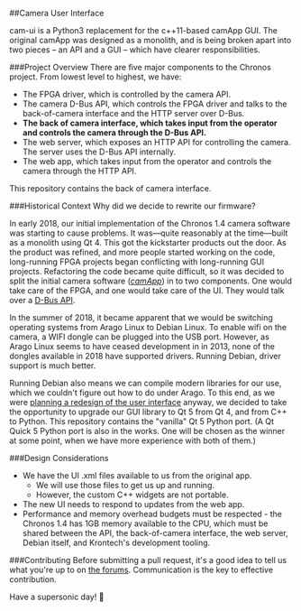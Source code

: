 ##Camera User Interface

cam-ui is a Python3 replacement for the c++11-based camApp GUI. The original
camApp was designed as a monolith, and is being broken apart into two
pieces – an API and a GUI – which have clearer responsibilities.

###Project Overview
There are five major components to the Chronos project. From lowest level
to highest, we have:

- The FPGA driver, which is controlled by the camera API.
- The camera D-Bus API, which controls the FPGA driver and talks to the back-of-camera interface and the HTTP server over D-Bus.
- **The back of camera interface, which takes input from the operator and controls the camera through the D-Bus API.**
- The web server, which exposes an HTTP API for controlling the camera. The server uses the D-Bus API internally.
- The web app, which takes input from the operator and controls the camera through the HTTP API.

This repository contains the back of camera interface.

###Historical Context
Why did we decide to rewrite our firmware?

In early 2018, our initial implementation of the Chronos 1.4 camera software was starting to cause problems. It was—quite reasonably at the time—built as a monolith using Qt 4. This got the kickstarter products out the door. As the product was refined, and more people started working on the code, long-running FPGA projects began conflicting with long-running GUI projects. Refactoring the code became quite difficult, so it was decided to split the initial camera software (_[camApp](https://github.com/krontech/chronos-cam-app)_) in to two components. One would take care of the FPGA, and one would take care of the UI. They would talk over a [D-Bus API](https://www.freedesktop.org/wiki/Software/dbus).

In the summer of 2018, it became apparent that we would be switching operating systems from Arago Linux to Debian Linux. To enable wifi on the camera, a WIFI dongle can be plugged into the USB port. However, as Arago Linux seems to have ceased development in in 2013, none of the dongles available in 2018 have supported drivers. Running Debian, driver support is much better.  

Running Debian also means we can compile modern libraries for our use, which we couldn't figure out how to do under Arago. To this end, as we were [planning a redesign of the user interface](http://forum.krontech.ca/index.php?topic=135.0) anyway, we decided to take the opportunity to upgrade our GUI library to Qt 5 from Qt 4, and from C++ to Python. This repository contains the "vanilla" Qt 5 Python port. (A Qt Quick 5 Python port is also in the works. One will be chosen as the winner at some point, when we have more experience with both of them.)

###Design Considerations
- We have the UI .xml files available to us from the original app.
  - We will use those files to get us up and running.
  - However, the custom C++ widgets are not portable.
- The new UI needs to respond to updates from the web app.
- Performance and memory overhead budgets must be respected - the Chronos 1.4 has 1GB memory available to the CPU, which must be shared between the API, the back-of-camera interface, the web server, Debian itself, and Krontech's development tooling.

###Contributing
Before submitting a pull request, it's a good idea to tell us what you're up to on [the forums](http://forum.krontech.ca/). Communication is the key to effective contribution.

Have a supersonic day! 🙂